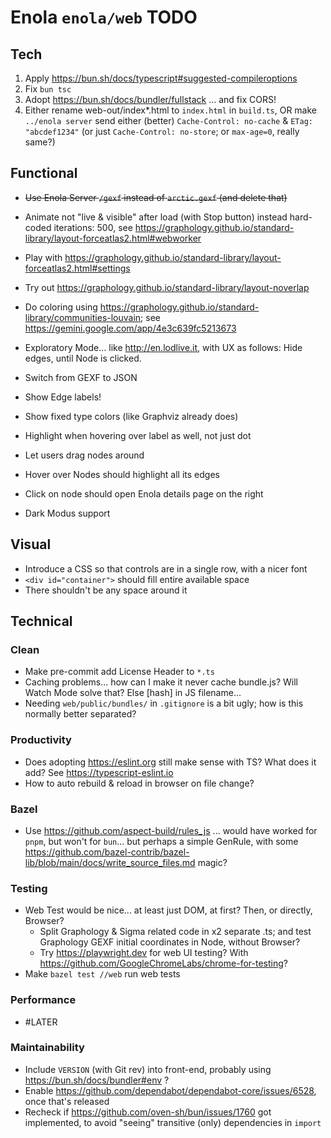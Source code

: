 <!--
    SPDX-License-Identifier: Apache-2.0

    Copyright 2025 The Enola <https://enola.dev> Authors

    Licensed under the Apache License, Version 2.0 (the "License");
    you may not use this file except in compliance with the License.
    You may obtain a copy of the License at

        https://www.apache.org/licenses/LICENSE-2.0

    Unless required by applicable law or agreed to in writing, software
    distributed under the License is distributed on an "AS IS" BASIS,
    WITHOUT WARRANTIES OR CONDITIONS OF ANY KIND, either express or implied.
    See the License for the specific language governing permissions and
    limitations under the License.
-->

# Enola `enola/web` TODO

## Tech

1. Apply https://bun.sh/docs/typescript#suggested-compileroptions
1. Fix `bun tsc`
1. Adopt https://bun.sh/docs/bundler/fullstack ... and fix CORS!
1. Either rename web-out/index*.html to `index.html` in `build.ts`,
   OR make `../enola server` send either (better) `Cache-Control: no-cache` & `ETag: "abcdef1234"`
   (or just `Cache-Control: no-store`; or `max-age=0`, really same?)

## Functional

* ~~Use Enola Server `/gexf` instead of `arctic.gexf` (and delete that)~~
* Animate not "live & visible" after load (with Stop button) instead hard-coded iterations: 500,
  see https://graphology.github.io/standard-library/layout-forceatlas2.html#webworker
* Play with https://graphology.github.io/standard-library/layout-forceatlas2.html#settings
* Try out https://graphology.github.io/standard-library/layout-noverlap
* Do coloring using https://graphology.github.io/standard-library/communities-louvain; see https://gemini.google.com/app/4e3c639fc5213673

* Exploratory Mode... like http://en.lodlive.it, with UX as follows: Hide edges, until Node is clicked.

* Switch from GEXF to JSON
* Show Edge labels!
* Show fixed type colors (like Graphviz already does)

* Highlight when hovering over label as well, not just dot
* Let users drag nodes around
* Hover over Nodes should highlight all its edges
* Click on node should open Enola details page on the right
* Dark Modus support

## Visual

* Introduce a CSS so that controls are in a single row, with a nicer font
* `<div id="container">` should fill entire available space
* There shouldn't be any space around it

## Technical

### Clean

* Make pre-commit add License Header to `*.ts`
* Caching problems... how can I make it never cache bundle.js? Will Watch Mode solve that? Else [hash] in JS filename...
* Needing `web/public/bundles/` in `.gitignore` is a bit ugly; how is this normally better separated?

### Productivity

* Does adopting https://eslint.org still make sense with TS? What does it add? See https://typescript-eslint.io
* How to auto rebuild & reload in browser on file change?

### Bazel

* Use https://github.com/aspect-build/rules_js ... would have worked for `pnpm`, but won't for `bun`...
  but perhaps a simple GenRule, with some https://github.com/bazel-contrib/bazel-lib/blob/main/docs/write_source_files.md magic?

### Testing

* Web Test would be nice... at least just DOM, at first? Then, or directly, Browser?
  * Split Graphology & Sigma related code in x2 separate .ts; and test Graphology GEXF initial coordinates in Node, without Browser?
  * Try https://playwright.dev for web UI testing? With https://github.com/GoogleChromeLabs/chrome-for-testing?
* Make `bazel test //web` run web tests

### Performance

* #LATER

### Maintainability

* Include `VERSION` (with Git rev) into front-end, probably using https://bun.sh/docs/bundler#env ?
* Enable https://github.com/dependabot/dependabot-core/issues/6528, once that's released
* Recheck if https://github.com/oven-sh/bun/issues/1760 got implemented, to avoid "seeing" transitive (only) dependencies in `import`
